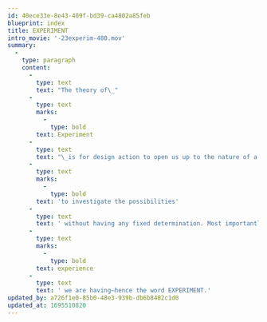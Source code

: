```yaml
---
id: 40ece33e-8e43-409f-bd39-ca4802a85feb
blueprint: index
title: EXPERIMENT
intro_movie: '-23experim-480.mov'
summary:
  -
    type: paragraph
    content:
      -
        type: text
        text: "The theory of\_"
      -
        type: text
        marks:
          -
            type: bold
        text: Experiment
      -
        type: text
        text: "\_is for design action to open us up to the nature of a project as a whole.\_We try out something untried "
      -
        type: text
        marks:
          -
            type: bold
        text: 'to investigate the possibilities'
      -
        type: text
        text: ' without having any fixed determination. Most importantly, intuitively we feel our way into this process and begin to see the potentials. This opens us up an inner awareness to help us see more and more interrelations, connections, possibilities. From this we gain insight. That insight not only see relational values from the external world of possibilities, but most importantly it opens us up to our inner nature of being and our inner depth of knowledge (wisdom). The insights for potential outcomes can only come directly out of the very '
      -
        type: text
        marks:
          -
            type: bold
        text: experience
      -
        type: text
        text: ' we are having—hence the word EXPERIMENT.'
updated_by: a726f1e0-85b0-48e3-939b-db6b8482c1d0
updated_at: 1695510820
---
```

